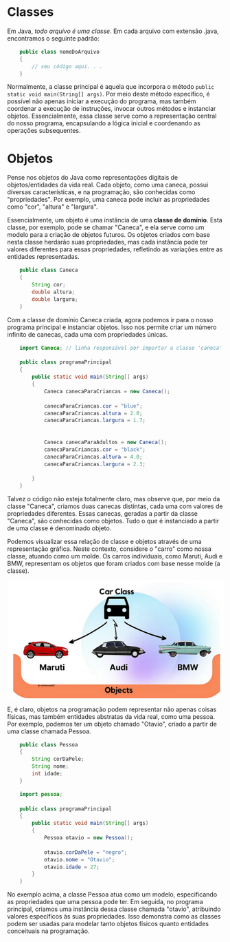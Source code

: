# Classes
Em Java, _todo arquivo é uma classe_. Em cada arquivo com extensão .java, encontramos o seguinte padrão:

```java
    public class nomeDoArquivo
    {
        // seu código aqui. . . 
    }
```

Normalmente, a classe principal é aquela que incorpora o método `public static void main(String[] args)`. 
Por meio deste método específico, é possível não apenas iniciar a execução do programa, mas também coordenar a 
execução de instruções, invocar outros métodos e instanciar objetos. Essencialmente, essa classe serve como a 
representação central do nosso programa, encapsulando a lógica inicial e coordenando as operações subsequentes.


# Objetos
Pense nos objetos do Java como representações digitais de objetos/entidades da vida real. 
Cada objeto, como uma caneca, possui diversas características, e na programação, são conhecidas como "propriedades". 
Por exemplo, uma caneca pode incluir as propriedades como "cor", "altura" e "largura".

Essencialmente, um objeto é uma instância de uma __classe de domínio__. Esta classe, por exemplo, pode se chamar "Caneca", 
e ela serve como um modelo para a criação de objetos futuros. Os objetos criados com base nesta classe herdarão suas 
propriedades, mas cada instância pode ter valores diferentes para essas propriedades, refletindo as variações entre as 
entidades representadas.
```java
    public class Caneca
    {
        String cor;
        double altura; 
        double largura;
    }
```

Com a classe de domínio Caneca criada, agora podemos ir para o nosso programa principal e instanciar objetos. 
Isso nos permite criar um número infinito de canecas, cada uma com propriedades únicas.

```java
    import Caneca; // linha responsável por importar a classe 'caneca' para o nosso arquivo "programaPrincipal". Sem este import, não podemos usar este classe.

    public class programaPrincipal
    {
        public static void main(String[] args) 
        {
            Caneca canecaParaCriancas = new Caneca();  
            
            canecaParaCriancas.cor = "blue"; 
            canecaParaCriancas.altura = 2.0;
            canecaParaCriancas.largura = 1.7;


            Caneca canecaParaAdultos = new Caneca();
            canecaParaCriancas.cor = "black";
            canecaParaCriancas.altura = 4.0;
            canecaParaCriancas.largura = 2.3;

        }
    }
```

Talvez o código não esteja totalmente claro, mas observe que, por meio da classe "Caneca", criamos duas canecas distintas, 
cada uma com valores de propriedades diferentes. Essas canecas, geradas a partir da classe "Caneca", são conhecidas como 
objetos. Tudo o que é instanciado a partir de uma classe é denominado objeto.

Podemos visualizar essa relação de classe e objetos através de uma representação gráfica. Neste contexto, considere o 
"carro" como nossa classe, atuando como um molde. Os carros individuais, como Maruti, Audi e BMW, representam os objetos 
que foram criados com base nesse molde (a classe).

![classAndObjects](../../../others/classAndObjects.png)


E, é claro, objetos na programação podem representar não apenas coisas físicas, mas também entidades abstratas da 
vida real, como uma pessoa. Por exemplo, podemos ter um objeto chamado "Otavio", criado a partir de uma classe chamada Pessoa. 

```java
    public class Pessoa
    {
        String corDaPele;
        String nome; 
        int idade;
    }
```
```java
    import pessoa; 

    public class programaPrincipal
    {
        public static void main(String[] args) 
        {
            Pessoa otavio = new Pessoa();  
            
            otavio.corDaPele = "negro";
            otavio.nome = "Otavio";
            otavio.idade = 27; 
        }
    }
```
No exemplo acima, a classe Pessoa atua como um modelo, especificando as propriedades que uma pessoa pode ter. 
Em seguida, no programa principal, criamos uma instância dessa classe chamada "otavio", atribuindo valores específicos 
às suas propriedades. Isso demonstra como as classes podem ser usadas para modelar tanto objetos físicos quanto 
entidades conceituais na programação.